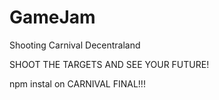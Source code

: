 # GameJam
Shooting Carnival Decentraland



SHOOT THE TARGETS AND SEE YOUR FUTURE! 






npm instal on CARNIVAL FINAL!!!
